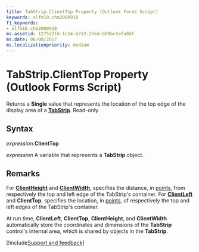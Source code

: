 ```yaml
---
title: TabStrip.ClientTop Property (Outlook Forms Script)
keywords: olfm10.chm2000910
f1_keywords:
- olfm10.chm2000910
ms.assetid: 1275d2fd-1c54-b7d2-27ed-b99bc5efa8df
ms.date: 06/08/2017
ms.localizationpriority: medium
---
```



# TabStrip.ClientTop Property (Outlook Forms Script)

Returns a **Single** value that represents the location of the top edge of the display area of a **[TabStrip](Outlook.tabstrip.md)**. Read-only.


## Syntax

_expression_.**ClientTop**

_expression_ A variable that represents a **TabStrip** object.


## Remarks

For **[ClientHeight](Outlook.tabstrip.clientheight.md)** and **[ClientWidth](Outlook.tabstrip.clientwidth.md)**, specifies the distance, in [points](../language/glossary/vbe-glossary.md#point), from respectively the top and left edge of the TabStrip's container. For **[ClientLeft](Outlook.tabstrip.clientleft.md)** and **ClientTop**, specifies the location, in [points](../language/glossary/vbe-glossary.md#point), of respectively the top and left edges of the TabStrip's container.

At run time, **ClientLeft**, **ClientTop**, **ClientHeight**, and **ClientWidth** automatically store the coordinates and dimensions of the **TabStrip** control's internal area, which is shared by objects in the **TabStrip**.

[!include[Support and feedback](~/includes/feedback-boilerplate.md)]